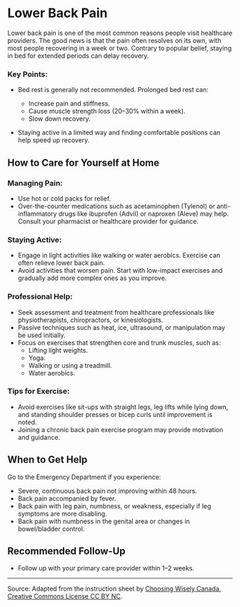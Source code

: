 # Lower Back Pain

Lower back pain is one of the most common reasons people visit healthcare providers. The good news is that the pain often resolves on its own, with most people recovering in a week or two. Contrary to popular belief, staying in bed for extended periods can delay recovery.

### Key Points:

- Bed rest is generally not recommended. Prolonged bed rest can:
  - Increase pain and stiffness.
  - Cause muscle strength loss (20–30% within a week).
  - Slow down recovery.

- Staying active in a limited way and finding comfortable positions can help speed up recovery.

## How to Care for Yourself at Home

### Managing Pain:

- Use hot or cold packs for relief.
- Over-the-counter medications such as acetaminophen (Tylenol) or anti-inflammatory drugs like ibuprofen (Advil) or naproxen (Aleve) may help. Consult your pharmacist or healthcare provider for guidance.

### Staying Active:

- Engage in light activities like walking or water aerobics. Exercise can often relieve lower back pain.
- Avoid activities that worsen pain. Start with low-impact exercises and gradually add more complex ones as you improve.

### Professional Help:

- Seek assessment and treatment from healthcare professionals like physiotherapists, chiropractors, or kinesiologists.
- Passive techniques such as heat, ice, ultrasound, or manipulation may be used initially.
- Focus on exercises that strengthen core and trunk muscles, such as:
  - Lifting light weights.
  - Yoga.
  - Walking or using a treadmill.
  - Water aerobics.

### Tips for Exercise:

- Avoid exercises like sit-ups with straight legs, leg lifts while lying down, and standing shoulder presses or bicep curls until improvement is noted.
- Joining a chronic back pain exercise program may provide motivation and guidance.

## When to Get Help

Go to the Emergency Department if you experience:

- Severe, continuous back pain not improving within 48 hours.
- Back pain accompanied by fever.
- Back pain with leg pain, numbness, or weakness, especially if leg symptoms are more disabling.
- Back pain with numbness in the genital area or changes in bowel/bladder control.

## Recommended Follow-Up

- Follow up with your primary care provider within 1–2 weeks.

---

Source: Adapted from the instruction sheet by [Choosing Wisely Canada](https://emergencycarebc.ca/clinical_resource/back-pain-lower/), [Creative Commons License CC BY NC](https://creativecommons.org/licenses/by-nc/4.0/deed.en).
